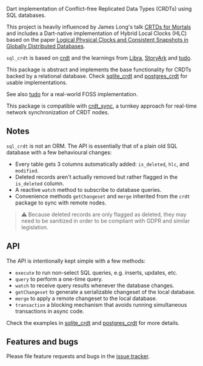 Dart implementation of Conflict-free Replicated Data Types (CRDTs) using SQL databases.

This project is heavily influenced by James Long's talk [CRTDs for Mortals](https://www.dotconferences.com/2019/12/james-long-crdts-for-mortals) and includes a Dart-native implementation of Hybrid Local Clocks (HLC) based on the paper [Logical Physical Clocks and Consistent Snapshots in Globally Distributed Databases](https://cse.buffalo.edu/tech-reports/2014-04.pdf).

`sql_crdt` is based on [crdt](https://github.com/cachapa/crdt) and the learnings from [Libra](https://libra-app.eu), [StoryArk](https://storyark.eu) and [tudo](https://github.com/cachapa/tudo).  

This package is abstract and implements the base functionality for CRDTs backed by a relational database. Check [sqlite_crdt](https://github.com/cachapa/sqlite_crdt.git) and [postgres_crdt](https://github.com/cachapa/postgres_crdt.git) for usable implementations.

See also [tudo](https://github.com/cachapa/tudo) for a real-world FOSS implementation.

This package is compatible with [crdt_sync](https://github.com/cachapa/crdt_sync), a turnkey approach for real-time network synchronization of CRDT nodes.

## Notes

`sql_crdt` is not an ORM. The API is essentially that of a plain old SQL database with a few behavioural changes:

* Every table gets 3 columns automatically added: `is_deleted`, `hlc`, and `modified`.
* Deleted records aren't actually removed but rather flagged in the `is_deleted` column.
* A reactive `watch` method to subscribe to database queries.
* Convenience methods `getChangeset` and `merge` inherited from the `crdt` package to sync with remote nodes.

> ⚠ Because deleted records are only flagged as deleted, they may need to be sanitized in order to be compliant with GDPR and similar legislation.

## API

The API is intentionally kept simple with a few methods:

* `execute` to run non-select SQL queries, e.g. inserts, updates, etc.
* `query` to perform a one-time query.
* `watch` to receive query results whenever the database changes.
* `getChangeset` to generate a serializable changeset of the local database.
* `merge` to apply a remote changeset to the local database.
* `transaction` a blocking mechanism that avoids running simultaneous transactions in async code.

Check the examples in [sqlite_crdt](https://github.com/cachapa/sqlite_crdt/blob/master/example/example.dart) and [postgres_crdt](https://github.com/cachapa/postgres_crdt/blob/master/example/example.dart) for more details.

## Features and bugs

Please file feature requests and bugs in the [issue tracker](https://github.com/cachapa/sql_crdt/issues).
